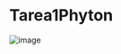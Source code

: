 # Tarea1Phyton
![image](https://github.com/user-attachments/assets/872a0a15-a0b1-4b15-811e-b8754b4988ea)

